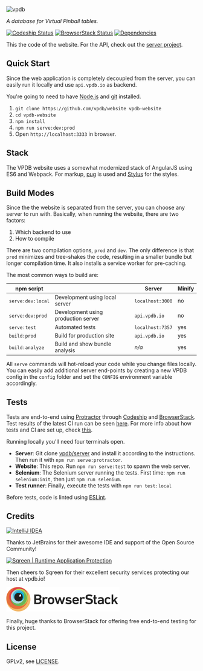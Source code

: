 ![vpdb][text-logo]

*A database for Virtual Pinball tables.*

[![Codeship Status](http://img.shields.io/codeship/7a665bd0-b073-0135-06f3-52802c62f0b1.svg?style=flat-square)](https://app.codeship.com/projects/257675)
[![BrowserStack Status](https://www.browserstack.com/automate/badge.svg?badge_key=RXJHMzgzZ1hZVURNS1pwWUUybFpxUXdOb1daQTlhTmExWms1K3ptenlocz0tLXp2R1VtMUtOOG1PN0tCZ1lJdmdjQ0E9PQ==--59873cb571ddbb196a9f1979a0c316718c2bc23e)](https://www.browserstack.com/automate/public-build/RXJHMzgzZ1hZVURNS1pwWUUybFpxUXdOb1daQTlhTmExWms1K3ptenlocz0tLXp2R1VtMUtOOG1PN0tCZ1lJdmdjQ0E9PQ==--59873cb571ddbb196a9f1979a0c316718c2bc23e)
[![Dependencies](https://david-dm.org/vpdb/website.svg?style=flat-square)](https://david-dm.org/vpdb/website)

This the code of the website. For the API, check out the [server project](https://github.com/vpdb/server).

## Quick Start

Since the web application is completely decoupled from the server, you can 
easily run it locally and use `api.vpdb.io` as backend.

You're going to need to have [Node.js](https://nodejs.org/) and 
[git](https://git-scm.com/downloads) installed.

1. `git clone https://github.com/vpdb/website vpdb-website`
2. `cd vpdb-website`
3. `npm install`
4. `npm run serve:dev:prod`
5. Open `http://localhost:3333` in browser.

## Stack

The VPDB website uses a somewhat modernized stack of AngularJS using ES6 and 
Webpack. For markup, [pug](https://pugjs.org/api/getting-started.html) is used 
and [Stylus](http://stylus-lang.com/) for the styles.

## Build Modes

Since the the website is separated from the server, you can choose any server 
to run with. Basically, when running the website, there are two factors:

1. Which backend to use
2. How to compile

There are two compilation options, `prod` and `dev`. The only difference is that
`prod` minimizes and tree-shakes the code, resulting in a smaller bundle but 
longer compilation time. It also installs a service worker for pre-caching.

The most common ways to build are:

| npm script        |                                     | Server           | Minify |
|-------------------|-------------------------------------|------------------|--------|
| `serve:dev:local` | Development using local server      | `localhost:3000` | no     |
| `serve:dev:prod`  | Development using production server | `api.vpdb.io`    | no     |
| `serve:test`      | Automated tests                     | `localhost:7357` | yes    |
| `build:prod`      | Build for production site           | `api.vpdb.io`    | yes    |
| `build:analyze`   | Build and show bundle analysis      | *n/a*            | yes    |

All `serve` commands will hot-reload your code while you change files locally. 
You can easily add additional server end-points by creating a new VPDB config 
in the `config` folder and set the `CONFIG` environment variable accordingly.

## Tests

Tests are end-to-end using [Protractor](http://www.protractortest.org) through 
[Codeship](https://codeship.com/) and [BrowserStack](https://www.browserstack.com).
Test results of the latest CI run can be seen [here](https://results.vpdb.io/).
For more info about how tests and CI are set up, check [this](https://github.com/vpdb/website/tree/master/src/test). 

Running locally you'll need four terminals open.

- **Server**: Git clone [vpdb/server](https://github.com/vpdb/server) and install 
  it according to the instructions. Then run it with `npm run serve:protractor`.
- **Website**: This repo. Run `npm run serve:test` to spawn the web server.
- **Selenium**: The Selenium server running the tests. First time: `npm run selenium:init`, 
  then just `npm run selenium`. 
- **Test runner**: Finally, execute the tests with `npm run test:local`

Before tests, code is linted using [ESLint](https://eslint.org/).

## Credits

[![IntelliJ IDEA][idea-image]][idea-url]

Thanks to JetBrains for their awesome IDE and support of the Open Source Community!

<a title="Realtime application protection" href="https://www.sqreen.io/?utm_source=badge"><img width="150" src="https://s3-eu-west-1.amazonaws.com/sqreen-assets/badges/20171107/sqreen-light-badge.svg" alt="Sqreen | Runtime Application Protection" /></a>

Then cheers to Sqreen for their excellent security services protecting our host at vpdb.io!

<a href="https://www.browserstack.com"><img width="300" src="https://raw.githubusercontent.com/vpdb/website/master/src/test/browserstack-logo.png"></a>

Finally, huge thanks to BrowserStack for offering free end-to-end testing for this project.

## License

GPLv2, see [LICENSE](LICENSE).

[text-logo]: https://github.com/vpdb/server/raw/master/gfx/text-logo.png
[idea-image]: https://raw.githubusercontent.com/vpdb/backend/master/gfx/logo_IntelliJIDEA.png
[idea-url]: https://www.jetbrains.com/idea/
